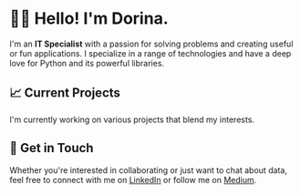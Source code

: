 # 🖖🏻 Hello! I'm Dorina.

I'm an **IT Specialist** with a passion for solving problems and creating useful or fun applications. I specialize in a range of technologies and have a deep love for Python and its powerful libraries.

## 📈 Current Projects
I'm currently working on various projects that blend my interests.

## 🌟 Get in Touch
Whether you're interested in collaborating or just want to chat about data, feel free to connect with me on [LinkedIn](https://linkedin.com/in/dorinanyari) or follow me on [Medium](https://medium.com/@nyaridorina).
